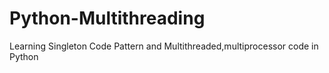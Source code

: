 # Python-Multithreading
Learning Singleton Code Pattern and Multithreaded,multiprocessor code in Python 
